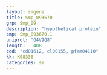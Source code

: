 ```yaml
---
layout: smgene
title: Smp_093670
grp: Smp_09
description: "hypothetical protein"
smp: Smp_093670.1
uniprot: "G4V9Q8"
length:   408
cdd: "cd01612, cl00155, pfam04110"
kk: K08336
categories: sm
---
```

